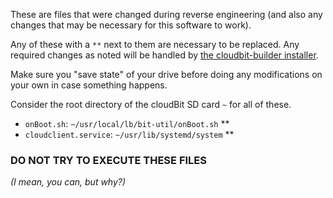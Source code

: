 These are files that were changed during reverse engineering (and also any changes that may be necessary for this software to work).

Any of these with a `**` next to them are necessary to be replaced. 
Any required changes as noted will be handled by [the cloudbit-builder installer](https://github.com/littleBitsman/cloudbit-builder).

Make sure you "save state" of your drive before doing any modifications on your own in case something happens.

Consider the root directory of the cloudBit SD card `~` for all of these.

- `onBoot.sh`: `~/usr/local/lb/bit-util/onBoot.sh` **
- `cloudclient.service`: `~/usr/lib/systemd/system` **

### DO NOT TRY TO EXECUTE THESE FILES
*(I mean, you can, but why?)*